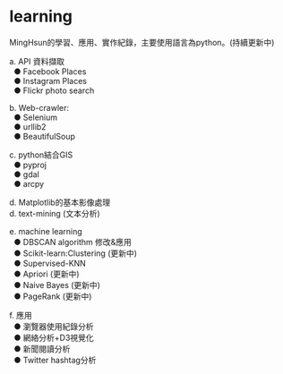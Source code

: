 # learning

MingHsun的學習、應用、實作紀錄，主要使用語言為python。(持續更新中)

a. API 資料擷取<br>
&nbsp;&nbsp;● Facebook Places <br>
&nbsp;&nbsp;● Instagram Places<br>
&nbsp;&nbsp;● Flickr photo search<br>
 
b. Web-crawler:<br>
&nbsp;&nbsp;● Selenium<br>
&nbsp;&nbsp;● urllib2<br>
&nbsp;&nbsp;● BeautifulSoup<br>
  
c. python結合GIS<br>
&nbsp;&nbsp;● pyproj<br> 
&nbsp;&nbsp;● gdal<br>
&nbsp;&nbsp;● arcpy<br>
 
 
d. Matplotlib的基本影像處理<br>
d. text-mining (文本分析)<br>

e. machine learning<br>
&nbsp;&nbsp;● DBSCAN algorithm 修改&應用<br>
&nbsp;&nbsp;● Scikit-learn:Clustering (更新中)<br>
&nbsp;&nbsp;● Supervised-KNN <br>
&nbsp;&nbsp;● Apriori (更新中)<br>
&nbsp;&nbsp;● Naive Bayes (更新中)<br>
&nbsp;&nbsp;● PageRank (更新中)<br>

f. 應用<br>
&nbsp;&nbsp;● 瀏覽器使用紀錄分析<br>
&nbsp;&nbsp;● 網絡分析+D3視覺化<br>
&nbsp;&nbsp;● 新聞閱讀分析<br>
&nbsp;&nbsp;● Twitter hashtag分析<br>
